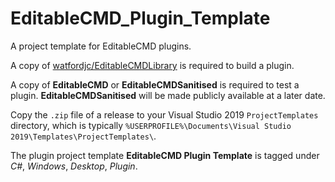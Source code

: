 # EditableCMD_Plugin_Template
A project template for EditableCMD plugins.

A copy of [watfordjc/EditableCMDLibrary](https://github.com/watfordjc/EditableCMDLibrary) is required to build a plugin.

A copy of **EditableCMD** or **EditableCMDSanitised** is required to test a plugin. **EditableCMDSanitised** will be made publicly available at a later date.

Copy the ```.zip``` file of a release to your Visual Studio 2019 ```ProjectTemplates``` directory, which is typically ```%USERPROFILE%\Documents\Visual Studio 2019\Templates\ProjectTemplates\```.

The plugin project template **EditableCMD Plugin Template** is tagged under *C#*, *Windows*, *Desktop*, *Plugin*.